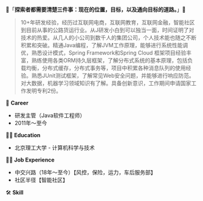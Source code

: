 👋「**探索者都需要清楚三件事：现在的位置，目标，以及通向目标的道路。**」👋

> 10+年研发经验，经历过互联网电商，互联网教育，互联网金融，智能社区到目前从事的公路货运行业。从J研发小白到可以独当一面，时间证明了对技术的热爱。从几人的小公司到数千人的集团公司，个人技术能也随之不断积累和突破。精通Java编程，了解JVM工作原理，能够进行系统性能调优，熟悉设计模式，Spring Framework和Spring Cloud 框架项目经验丰富，熟练使用各类ORM持久层框架，了解分布式系统的基本原理，包括负载均衡，分布式缓存，分布式事务等，项目中积累各种消息队列的使用经验。熟悉JUnit测试框架，了解常见Web安全问题，并能够进行响应防范。对大数据，机器学习领域知识有了解。具备创新意识，工作期间申请国家工作发明专利2份。

🔭 **Career**
- 研发主管（Java软件工程师）
- 2011年～至今

👨‍🎓 **Education**
- 北京理工大学 - 计算机科学与技术

👨‍💻 **Job Experience**
- 中交兴路（18年～至今）【风控，保险，运力，车后服务部】
- 社区半径【智能社区】

🛠 **Skill**
